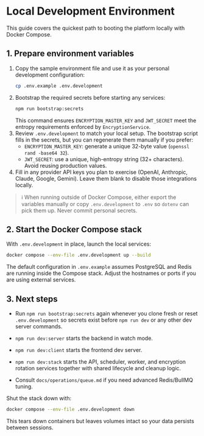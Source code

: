 # Local Development Environment

This guide covers the quickest path to booting the platform locally with Docker Compose.

## 1. Prepare environment variables

1. Copy the sample environment file and use it as your personal development configuration:
   ```bash
   cp .env.example .env.development
   ```
2. Bootstrap the required secrets before starting any services:
   ```bash
   npm run bootstrap:secrets
   ```
   This command ensures `ENCRYPTION_MASTER_KEY` and `JWT_SECRET` meet the entropy requirements enforced by `EncryptionService`.
3. Review `.env.development` to match your local setup. The bootstrap script fills in the secrets, but you can regenerate them manually if you prefer:
   - `ENCRYPTION_MASTER_KEY`: generate a unique 32-byte value (`openssl rand -base64 32`).
   - `JWT_SECRET`: use a unique, high-entropy string (32+ characters). Avoid reusing production values.
4. Fill in any provider API keys you plan to exercise (OpenAI, Anthropic, Claude, Google, Gemini). Leave them blank to disable those integrations locally.

> ℹ️  When running outside of Docker Compose, either export the variables manually or copy `.env.development` to `.env` so `dotenv` can pick them up. Never commit personal secrets.

## 2. Start the Docker Compose stack

With `.env.development` in place, launch the local services:

```bash
docker compose --env-file .env.development up --build
```

The default configuration in `.env.example` assumes PostgreSQL and Redis are running inside the Compose stack. Adjust the hostnames or ports if you are using external services.

## 3. Next steps

- Run `npm run bootstrap:secrets` again whenever you clone fresh or reset `.env.development` so secrets exist before `npm run dev` or any other dev server commands.

- `npm run dev:server` starts the backend in watch mode.
- `npm run dev:client` starts the frontend dev server.
- `npm run dev:stack` starts the API, scheduler, worker, and encryption rotation services together
  with shared lifecycle and cleanup logic.
- Consult `docs/operations/queue.md` if you need advanced Redis/BullMQ tuning.

Shut the stack down with:

```bash
docker compose --env-file .env.development down
```

This tears down containers but leaves volumes intact so your data persists between sessions.
